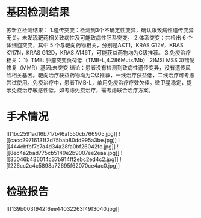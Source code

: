 # 基因检测结果
苏新立检测结果：
1.遗传突变：检测到3个不确定性变异，确认跟致病性遗传变异无关。未发现靶药相关致病性及可能致病性胚系突变。
2.体系突变：共检出 6 个体细胞突变，其中 5 个与靶向药物相关，分别是AKT1，KRAS G12V，KRAS K117N，KRAS G12D，KRAS A146T，可能获益药物均为C级推荐。
3.免疫治疗相关：
1）TMB: 肿瘤突变负荷低（TMB-L,4.286Muts/Mb）
2)MSI:MSS
3)错配修复（MMR）基因:未突变
结论：患者没有检测到致病性遗传变异，没有遗传风险相关基因。靶向治疗获益药物均为C级推荐，一线治疗获益低，二线治疗可考虑尝试使用。免疫治疗中，患者TMB-L，单用免疫治疗疗效欠佳。微卫星稳定，提示免疫治疗敏感性低。如考虑免疫治疗，需考虑联合治疗方案。
# 手术情况
![[1bc2591ad16b717b46af550cb766905.jpg]]
![[cacc29716131f2d75bab80dd995a3be.jpg]]
![[444cbfbf7c7a4d34a28fa0bf26042fc.jpg]]
![[8ec4a2bad775cb5149e2b9007ee2eaa.jpg]]
![[35046b436014c37b914ff2ebc2ed4c2.jpg]]
![[226cc2c4c5898a72695f62070ce4ac0.jpg]]
# 检验报告
![[139b003f942f6ee44032263f49f3040.jpg]]
